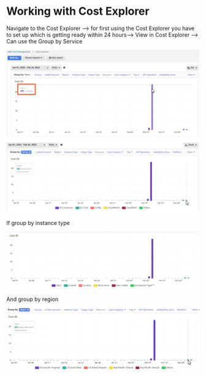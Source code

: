 # Working with Cost Explorer

Navigate to the Cost Explorer --> for first using the Cost Explorer you have to set up which is getting ready within 24 hours--> View in Cost Explorer --> Can use the Group by Service 

![cost exp](cost.png)

![cost 2](cost2.png)

If group by instance type 

![inst](inst.png)

And group by region

![region](region.png)

